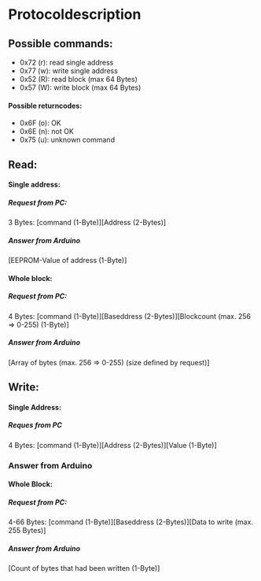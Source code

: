 # Protocoldescription

## Possible commands:
- 0x72 (r): read single address
- 0x77 (w): write single address
- 0x52 (R): read block (max 64 Bytes)
- 0x57 (W): write block (max 64 Bytes)

#### Possible returncodes:
- 0x6F (o): OK
- 0x6E (n): not OK
- 0x75 (u): unknown command

## Read:
#### Single address:
##### Request from PC: 
3 Bytes: [command (1-Byte)][Address (2-Bytes)]
##### Answer from Arduino
[EEPROM-Value of address (1-Byte)]
#### Whole block:
##### Request from PC:
4 Bytes: [command (1-Byte)][Baseddress (2-Bytes)][Blockcount (max. 256 => 0-255) (1-Byte)]
##### Answer from Arduino
[Array of bytes (max. 256 => 0-255) (size defined by request)]

## Write:
#### Single Address:
##### Reques from PC
4 Bytes: [command (1-Byte)][Address (2-Bytes)][Value (1-Byte)]
### Answer from Arduino

#### Whole Block:
##### Request from PC:
4-66 Bytes: [command (1-Byte)][Baseddress (2-Bytes)][Data to write (max. 255 Bytes)]
##### Answer from Arduino
[Count of bytes that had been written (1-Byte)]

